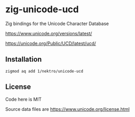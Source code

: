 # zig-unicode-ucd

Zig bindings for the Unicode Character Database

https://www.unicode.org/versions/latest/

https://unicode.org/Public/UCD/latest/ucd/

<!--
[DIR]	auxiliary/
[DIR]	emoji/
[DIR]	extracted/
-->

## Installation
```
zigmod aq add 1/nektro/unicode-ucd
```

## License
Code here is MIT

Source data files are https://www.unicode.org/license.html
